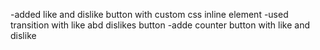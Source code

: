 -added like and dislike button with custom css inline element
-used transition with like abd dislikes button
-adde counter button with like and dislike

